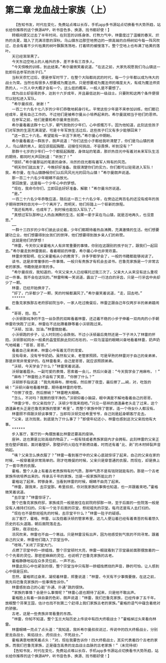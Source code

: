 # 第二章 龙血战士家族（上）
        【告知书友，时代在变化，免费站点难以长存，手机app多书源站点切换看书大势所趋，站长给你推荐的这个换源APP，听书音色多、换源、找书都好使！】
       转眼间便又过去了半年时间，在刻苦的训练身体、打熬力气中，林雷度过了温暖的春天、炽热的炎夏，踏入了充满凉意的深秋。乌山镇东边那空地旁边的一排高耸的白杨树如今每一阵风吹过，总会有着不少片枯黄的树叶飘飘荡荡地，打着转的缓慢落下。整个空地上也布满了枯黄的落叶。
       天已经渐渐黑了。
       今天东边空地上的人格外的多，差不多有三百多人。
       “今天傍晚的训练，到此结束。”希尔曼微笑着说道，“在这之前，大家先祝愿我们乌山镇这一批即将去参军的孩子们。”
       当秋天农忙过后，便是参军时节了，在整个大陆都尚武的时代，每一个少年都以成为伟大的战士为荣。当然也有很多人想要成为魔法师。只是想要成为魔法师的难度太大，有成为魔法师资质的人，一万人中大概才会有一个。这么低的概率，一般人是不要想了。
       成为战士却容易的多，达到十六岁成年，并且最低达到一级战士。只要附和这两个条件便很可以轻松进入军队。
       “希尔曼叔叔，谢谢！”
       一百二十六名十七八岁的少年们恭敬地躬身行礼。平常这些少年是不来参加训练，他们都已经成年，是有自己工作的。不过他们是被希尔曼从小培养起来的。希尔曼就相当于他们的恩师。
       在参军之前，他们是要和希尔曼来告别的。
       希尔曼看着这群十七八岁，朝气勃勃的少年们，心中感慨万千。因为他知道，此刻这些孩子们对军旅的生涯充满渴望，可是十年军旅生活过后，这些孩子们又有多少能够回来？
       “这一百二十六名，希望能有一半活下来吧。”希尔曼心中期盼。
       希尔曼看着这一群孩子，朗声说道：“你们这些小子都给我听清楚了，你们是乌山镇的男人，乌山镇的男人，就应该挺起胸膛，迎接任何挑战，不容畏惧，听到没有？”
       那群十七岁的少年们一个个都挺起胸膛，身体站的笔直，那炽热目光中有着对未来军队生活的期待，都同时大声回到道：“听到了！”
       “很好。”希尔曼那站的笔直的身体，冷厉的目光都有着军人特有的风范。
       “明天你们就出发了，今晚好好准备。我很清楚你们的实力，你们都可以轻易进入军队！我，希尔曼，在乌山镇静候你们以后风风光光的回乌山镇！”希尔曼朗声说道。
       那一百二十六名少年眼睛不由放光。
       荣回故里，这是每一个少年心中的梦想。
       “现在，我命令你们，立即回去好好准备，解散！”希尔曼冷厉说道。
       “是。”
       一百二十六名少年恭敬应道，随后这一百二十六名少年，在旁边近两百名的还没有成年的孩子期待崇拜的目光中一个个离开了。而明天，他们将踏上一个崭新的旅程。
       “我还有两年，也成年了，到时候也能加入军队了。”
       “真想过军队那种让人热血沸腾的生活，如果一辈子呆在乌山镇，就是活地再久，也没意思。”
       ……
       一群十三四岁的少年们彼此谈论着，少年们都期待着热血沸腾，充满激情的生活。他们想要建功立业，他们想要得到女孩们的崇拜，他们想要得到故乡亲人们的称赞。
       这就是他们的梦想！
       “林雷，今天你父亲霍格大人有非常重要的事情，你别在这跟别的孩子玩了，跟我们一起回去。”希尔曼走到林雷面前，看着眼前的林雷，希尔曼心中也非常欢喜。
       林雷非常聪明，在父亲霍格从小的教育下，许多字都学会了，一般的书籍都能够阅读了。
       读书，这是非常奢侈的一件事情。一般只有贵族才有机会去读书。巴鲁克家族是一个非常古老的家族，书籍倒是非常的多。
       “希尔曼叔叔，我知道的，今天父亲大人已经嘱托过我三次了。父亲大人从来没有这么重视过一件事。我不会在这玩的。”林雷咧嘴一笑说道，露出了一行洁白的牙齿，只是一行牙齿中央却少了一颗。
       林雷，已经开始换牙了。
       “好了，门牙都少了一颗，笑的时候都漏风了。”希尔曼笑着说道，“走，回去吧。”
       ******
       巴鲁克家族那古老府邸前院当中，一家人吃过晚餐后，林雷正跟自己年仅两岁半的弟弟嬉闹着。
       “哥哥，抱，抱。”
       小沃顿那纯净的不含一丝杂质的双眸看着林雷，还迈着不稳的小步子伸着一双肉肉的小手朝林雷欢快跑了过来，林雷在不远处蹲着静等着小沃顿跑过来。
       “沃顿，加油，加油。”林雷鼓励着。
       小沃顿跑的步子，让人时刻担心会跌倒。不过小沃顿最后竟然还是一下子冲入了林雷的怀抱，沃顿那如同水一般柔的晶莹肌肤此刻红彤彤的，一双乌溜溜的眼睛兴奋地看着林雷，奶声奶气地喊着：“哥哥，哥哥。”
       看着自己亲弟弟，林雷心中有着无尽的宠爱。
       没有母亲，没有爷爷奶奶。虽然有父亲、老管家照顾。可是早熟的林雷对于自己的亲弟弟，那是非常非常爱护的。在林雷看来，自己是哥哥，就应该照顾弟弟。
       “沃顿，今天学会了什么？”林雷笑着说道。
       沃顿皱着眉头，一副可爱的表情，思索着一会儿，然后兴奋道：“今天我学会了用麻布，！”
       “麻布？”林雷脸上不由有了笑意，“你擦了什么？”
       沃顿掰手指说道：“我先用麻布，擦地板，然后擦了夜壶，最后擦了……碗，对，吃饭的碗！”沃顿兴奋地看着林雷，期待着林雷的夸赞。
       “你擦了夜壶，然后擦碗？”林雷瞪大眼睛。
       “怎么，不对吗？我擦的很干净的。”沃顿仰着小脑袋，眼中满是不解地看着自己的哥哥。
       “林雷少爷，你父亲找你了，沃顿少爷我来抱吧。”只见一慈祥的酒渣鼻老头走了过来，这个酒渣鼻老头正是巴鲁克家族的管家‘希里’。而整个家族中除了管家，连一个侍女仆人都没有。
       林雷顾不得跟沃顿谈事情了，当即将沃顿交给希里爷爷，自己则是起身朝客厅走去。
       “父亲，这次找我，到底是为了什么事了？”即使年纪还小，林雷也感到这次父亲找他有大事。
       ******
       步入客厅，客厅的一角摆放着比林雷还要高的座钟。
       座钟，这也算是比较高级的物品了，一般有钱或者贵族家庭内才会拥有。此刻林雷的父亲正坐在壁炉面前，面对着壁炉，那壁炉的火焰在不断燃烧着，时而还有着‘比、剥’的木材碎裂声音响起。
       “咦？父亲怎么换衣服了？”林雷一看到客厅中的父亲心底就惊讶了起来，自己的父亲在家的时候，一般穿着是非常简单的。刚才吃晚餐的时候，父亲只是穿普通的衣服，而现在，却是换上了一套华贵的衣服。
       霍格，整个人身上有着古老贵族特有的气质，那种气质不是有钱财就能有的。那是一个古老家族传统培养出来的。传承五千年的家族，岂是一般家族所能比的？
       霍格站了起来，转够身来，当看到林雷的时候，眼睛不由亮了起来。
       “林雷，跟我来，去宗堂那。希里叔叔，你对我家族的事情也知道，也一并跟着来吧。”霍格微笑着说道。
       “去宗堂？”林雷惊讶了。
       整个巴鲁克家族府邸，家族成员一般是居住在前院府邸那一块，至于后面的一些院落一般是没有人维持打扫的。只有一个处于后面的宗堂，祭祀祖先的宗堂。每月还是有人去打扫的。
       “现在也不是祭祀祖先的时候，去宗堂干什么？”林雷一肚子的疑惑。
       出了客厅，霍格、林雷、以及抱着沃顿的管家希里，这几人便沿着已经有着青苔的有着悠久历史的石头道路，朝后面院落走去。
       深秋，夜凉如水。
       凉风吹来，林雷也不由一个寒战。只是林雷没有出声，因为他感受到气氛的不同寻常。跟着自己的父亲，林雷他们踏入了宗堂当中。
       “吱呀。”关闭了宗堂大门。
       点燃了宗堂中的一排蜡烛，整个宗堂顿时大亮，林雷一眼就看到了宗堂最前面那摆放着的一个个先辈的灵位。那密密麻麻的灵位，也说明了巴鲁克家族的古老。
       霍格静静地站在众多灵位前，一声不出。
       林雷此刻心中也紧张的很，整个宗堂当中只有那一排蜡烛燃烧的声音，静的可怕，让人感到心中很是压抑。
       忽然，霍格转过身来，凝视着林雷，郑重说道：“林雷，今天有不少事情要做，在这之前，我先将巴鲁克家族的一些事情告诉你。”
       林雷感到自己的心脏‘扑通、扑通’跳的很快。
       “家族的事情？会是什么事情呢？”林雷心底也期待了起来，只是他不敢出声。
       霍格脸上有着一抹自豪的色彩，朗声说道：“林雷，我们巴鲁克家族，已经传承了五千年。放眼整个芬莱王国，估计也找不到第二个赶得上我们家族古老的家族。”霍格的语气中蕴含着绝对的骄傲。
       古老，这是一些贵族非常看重的东西。
       “林雷，你知不知道，整个玉兰大陆历史上传说中有四大终极战士？”霍格掉过头来看向林雷。
       林雷眼睛一亮点了点头道：“我知道，我听希尔曼叔叔说过，传说中的四大终极战士，分别是龙血战士、紫焰战士、虎纹战士、不死战士。”
       霍格满意地微笑着点头：“对，现在我要告诉你！四大终极战士，其实代表着四个古老的家族，而我们巴鲁克家族，正是蕴含高贵的龙血战士血脉的古老家族！”（未完待续）
       【告知书友，时代在变化，免费站点难以长存，手机app多书源站点切换看书大势所趋，站长给你推荐的这个换源APP，听书音色多、换源、找书都好使！】